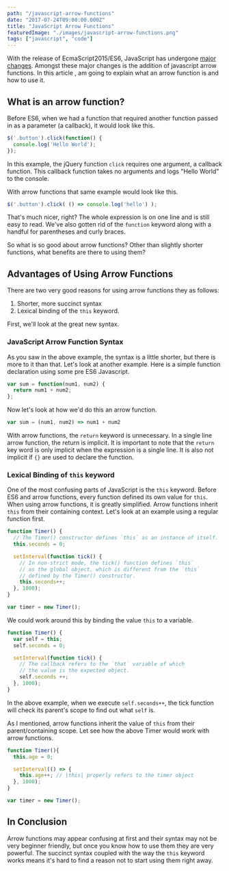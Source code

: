 ```yaml
---
path: "/javascript-arrow-functions"
date: "2017-07-24T09:00:00.000Z"
title: "JavaScript Arrow Functions"
featuredImage: "./images/javascript-arrow-functions.png"
tags: ["javascript", "code"]
---
```


With the release of EcmaScript2015/ES6, JavaScript has undergone [major changes](/javascript-spread-operator/). Amongst these major changes is the addition of javascript arrow functions. In this article , am going to explain what an arrow function is and how to use it.

## What is an arrow function?

Before ES6, when we had a function that required another function passed in as a parameter (a callback), it would look like this.

```javascript
$('.button').click(function() {
  console.log('Hello World');
});
```

In this example, the jQuery function `click` requires one argument, a callback function. This callback function takes no arguments and logs "Hello World" to the console.

With arrow functions that same example would look like this.

```javascript
$('.button').click( () => console.log('hello') );
```

That's much nicer, right? The whole expression is on one line and is still easy to read. We've also gotten rid of the `function` keyword along with a handful for parentheses and curly braces.

So what is so good about arrow functions? Other than slightly shorter functions, what benefits are there to using them?

## Advantages of Using Arrow Functions

There are two very good reasons for using arrow functions they as follows:

1. Shorter, more succinct syntax
2. Lexical binding of the `this` keyword.

First, we'll look at the great new syntax.

### JavaScript Arrow Function Syntax

As you saw in the above example, the syntax is a little shorter, but there is more to it than that. Let's look at another example. Here is a simple function declaration using some pre ES6 Javascript.

```javascript
var sum = function(num1, num2) {
  return num1 + num2;
};
```

Now let's look at how we'd do this an arrow function.

```javascript
var sum = (num1, num2) => num1 + num2
```

With arrow functions, the `return` keyword is unnecessary. In a single line arrow function, the return is implicit. It is important to note that the `return` key word is only implicit when the expression is a single line. It is also not implicit if `{}` are used to declare the function.

### Lexical Binding of `this` keyword

One of the most confusing parts of JavaScript is the `this` keyword. Before ES6 and arrow functions, every function defined its own value for `this`. When using arrow functions, it is greatly simplified. Arrow functions inherit `this` from their containing context. Let's look at an example using a regular function first.

```javascript
function Timer() {
  // The Timer() constructor defines `this` as an instance of itself.
  this.seconds = 0;

  setInterval(function tick() {
    // In non-strict mode, the tick() function defines `this`
    // as the global object, which is different from the `this`
    // defined by the Timer() constructor.
    this.seconds++;
  }, 1000);
}

var timer = new Timer();
```

We could work around this by binding the value `this` to a variable.

```javascript
function Timer() {
  var self = this;
  self.seconds = 0;

  setInterval(function tick() {
    // The callback refers to the `that` variable of which
    // the value is the expected object.
    self.seconds ++;
  }, 1000);
}
```

In the above example, when we execute `self.seconds++`, the tick function will check its parent's scope to find out what `self` is.

As I mentioned, arrow functions inherit the value of `this` from their parent/containing scope. Let see how the above Timer would work with arrow functions.

```javascript
function Timer(){
  this.age = 0;

  setInterval(() => {
    this.age++; // |this| properly refers to the timer object
  }, 1000);
}

var timer = new Timer();
```

## In Conclusion

Arrow functions may appear confusing at first and their syntax may not be very beginner friendly, but once you know how to use them they are very powerful. The succinct syntax coupled with the way the `this` keyword works means it's hard to find a reason not to start using them right away.
